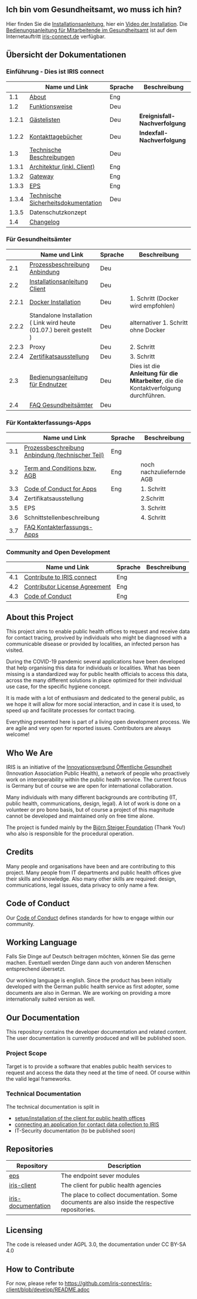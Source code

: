 ## Ich bin vom Gesundheitsamt, wo muss ich hin?
Hier finden Sie die [Installationsanleitung](./use_iris_as_Gesundheitsamt/GA_Installationsanleitung.md), hier ein [Video der Installation](https://www.youtube.com/watch?v=JI8rbT1gNgs).
Die [Bedienungsanleitung für Mitarbeitende im Gesundheitsamt](https://uploads-ssl.webflow.com/609e55b08d9aef989925de0d/60c87415c75c1da665d3f7aa_IRIS%20Benutzeranleitung%20v.1.pdf) ist auf dem Internetauftritt [iris-connect.de](https://iris-connect.de) verfügbar.

## Übersicht der Dokumentationen
### Einführung - Dies ist IRIS connect
|     | Name und Link             | Sprache    | Beschreibung                                                      |
| --- | ------------------------- | ---------- | ----------------------------------------------------------------- |
| 1.1 | [About](https://github.com/iris-connect/iris-documentation/blob/main/README.md#about-this-project) | Eng | |
| 1.2 | [Funktionsweise](https://github.com/iris-connect/iris-documentation/blob/handbook-chapters/use_iris_as_Gesundheitsamt/handbuch/03_IRIS_Funktionsweise.md)|Deu| |
| 1.2.1| [Gästelisten](https://github.com/iris-connect/iris-documentation/blob/handbook-chapters/use_iris_as_Gesundheitsamt/handbuch/03b_IRIS_Ereignisverfolgung.md)|Deu|<B>Ereignisfall-Nachverfolgung</B>|
| 1.2.2| [Kontakttagebücher](https://github.com/iris-connect/iris-documentation/blob/handbook-chapters/use_iris_as_Gesundheitsamt/handbuch/03a_IRIS_Indexfall.md)|Deu|<B>Indexfall-Nachverfolgung</B>|
|1.3	| [Technische Beschreibungen](https://github.com/iris-connect/iris-documentation/blob/handbook-chapters/use_iris_as_Gesundheitsamt/handbuch/05_IRIS_Technischer_Betrieb.md)| Deu ||
|1.3.1| [Architektur (inkl. Client)](https://github.com/iris-connect/iris-client/blob/develop/infrastructure/deployment/docs/Architektur.md) |Eng||
|1.3.2| [Gateway](https://github.com/iris-connect/iris-gateway/blob/develop/README.adoc)|Eng||
|1.3.3| [EPS](https://github.com/iris-connect/eps/blob/master/README.md)|Eng||
|1.3.4| [Technische Sicherheitsdokumentation](https://github.com/iris-connect/iris-documentation/blob/main/Technische_Sicherheitsdokumentation/Technische_Sicherheitsdokumentation.md)|Deu||
|1.3.5| Datenschutzkonzept
|1.4  |	[Changelog](https://github.com/iris-connect/iris-client/blob/develop/CHANGELOG.md)|||
### Für Gesundheitsämter
|     | Name und Link             | Sprache    | Beschreibung                                                      |
| --- | ------------------------- | ---------- | ----------------------------------------------------------------- |
|2.1  | [Prozessbeschreibung Anbindung](https://github.com/iris-connect/iris-documentation/blob/main/use_iris_as_Gesundheitsamt/GA_Installationsanleitung.md)|Deu||
|2.2  |	[Installationsanleitung Client](https://github.com/iris-connect/iris-client/blob/develop/infrastructure/deployment/docs/Installation.md)|Deu||
|2.2.1|	[Docker Installation](https://github.com/iris-connect/iris-client/blob/develop/infrastructure/deployment/docs/Installation-Docker-Compose.md)|Deu|1. Schritt (Docker wird empfohlen)|
|2.2.2|	Standalone Installation ( Link wird heute (01.07.) bereit gestellt )|Deu|alternativer 1. Schritt ohne Docker|
|2.2.3| Proxy|Deu|2. Schritt|
|2.2.4| [Zertifikatsausstellung](https://github.com/iris-connect/iris-client/blob/develop/infrastructure/deployment/docs/Certificate-Process-Staging.md)|Deu|3. Schritt|
|2.3  |	[Bedienungsanleitung für Endnutzer](https://docs.google.com/document/d/1--VHwB3q_Ci1b_LYtAhrvrWx5WNDSbpWWH_YrNIF7JM/edit#heading=h.u4qwc9teio72)|Deu|Dies ist die <B>Anleitung für die Mitarbeiter</B>, die die Kontaktverfolgung durchführen.|
|2.4  |	[FAQ Gesundheitsämter](https://github.com/iris-connect/iris-documentation/blob/main/use_iris_as_Gesundheitsamt/FAQ_GA_IT-Verantwortliche.md)|Deu||
### Für Kontakterfassungs-Apps
|     | Name und Link             | Sprache    | Beschreibung                                                      |
| --- | ------------------------- | ---------- | ----------------------------------------------------------------- |
|3.1	|	[Prozessbeschreibung Anbindung (technischer Teil)](https://github.com/iris-connect/iris-documentation/blob/main/connect_your_app_to_IRIS/technical_details/app_onboarding.md)|Eng||
|3.2	| [Term and Conditions bzw. AGB](https://github.com/iris-connect/iris-documentation/blob/main/connect_your_app_to_IRIS/Connect_App_to_IRIS_administration.md) | Eng | noch nachzuliefernde AGB
|3.3  | [Code of Conduct for Apps](https://github.com/iris-connect/iris-documentation/blob/main/connect_your_app_to_IRIS/Code_of_Conduct_Apps_for_IRIS_draft.md)|Eng|1. Schritt|
|3.4	|	Zertifikatsausstellung||2.Schritt|
|3.5  | EPS||3. Schritt|
|3.6	|	Schnittstellenbeschreibung||4. Schritt|		
|3.7	|	[FAQ Kontakterfassungs-Apps](https://github.com/iris-connect/iris-documentation/blob/main/connect_your_app_to_IRIS/apps_FAQ.md)|||
### Community and Open Development
|     | Name und Link             | Sprache    | Beschreibung                                                      |
| --- | ------------------------- | ---------- | ----------------------------------------------------------------- |
|4.1	|	[Contribute to IRIS connect](https://github.com/iris-connect/iris-client#participation)|Eng||
|4.2	|	[Contributor License Agreement](https://github.com/iris-connect/iris-client/tree/develop/.clas)|Eng||
|4.3	|	[Code of Conduct](https://github.com/iris-connect/iris-documentation/blob/main/CODE_OF_CONDUCT_community.md)|Eng||



## About this Project

This project aims to enable public health offices to request and receive data for contact tracing, provived by individuals who might be diagnosed with a communicable disease or provided by localities, an infected person has visited.

During the COVID-19 pandemic several applications have been developed that help organising this data for individuals or localities. What has been missing is a standardized way for public health officials to access this data, across the many different solutions in place optimized for their individual use case, for the specific hygiene concept.

It is made with a lot of enthusiasm and dedicated to the general public, as we hope it will allow for more social interaction, and in case it is used, to speed up and facilitate processes for contact tracing.

Everything presented here is part of a living open development process. We are agile and very open for reported issues. Contributors are always welcome!

## Who We Are

IRIS is an initiative of the [Innovationsverbund Öffentliche Gesundheit](https://inoeg.de) (Innovation Association Public Health), a network of people who proactively work on interoperability within the public health service. The current focus is Germany but of course we are open for international collaboration.

Many individuals with many different backgrounds are contributing (IT, public health, communications, design, legal). A lot of work is done on a volunteer or pro bono basis, but of course a project of this magnitude cannot be developed and maintained only on free time alone.

The project is funded mainly by the [Björn Steiger Foundation](https://steiger-stiftung.de) (Thank You!) who also is responsible for the procedural operation.

## Credits

Many people and organisations have been and are contributing to this project. Many people from IT departments and public health offices give their skills and knowledge. Also many other skills are required: design, communications, legal issues, data privacy to only name a few.

## Code of Conduct

Our [Code of Conduct](./CODE_OF_CONDUCT_community.md) defines standards for how to engage within our community.

## Working Language

Falls Sie Dinge auf Deutsch beitragen möchten, können Sie das gerne machen. Eventuell werden Dinge dann auch von anderen Menschen entsprechend übersetzt.

Our working language is english. Since the product has been initially developed with the German public health service as first adopter, some documents are also in German. We are working on providing a more internationally suited version as well.


## Our Documentation

This repository contains the developer documentation and related content. The user documentation is currently produced and will be published soon.

### Project Scope

Target is to provide a software that enables public health services to request and access the data they need at the time of need. Of course within the valid legal frameworks.

### Technical Documentation

The technical documentation is split in
* [setup/installation of the client for public health offices](https://github.com/iris-connect/iris-client/blob/develop/infrastructure/deployment/Installation.md)
* [connecting an application for contact data collection to IRIS](/connect_your_app_to_IRIS) 
* IT-Security documentation (to be published soon)

## Repositories

| Repository                | Description                                                                  |
| ------------------------- | ---------------------------------------------------------------------------- |
| [eps](https://github.com/iris-connect/eps)  | The endpoint sever modules                                 |
| [iris-client](https://github.com/iris-connect/iris-client)  | The client for public health agencies     |
| [iris-documentation](https://github.com/iris-connect/iris-documentation)  | The place to collect documentation. Some documents are also inside the respective repositories. |



## Licensing

The code is released under AGPL 3.0, the documentation under CC BY-SA 4.0

## How to Contribute

For now, please refer to
https://github.com/iris-connect/iris-client/blob/develop/README.adoc
